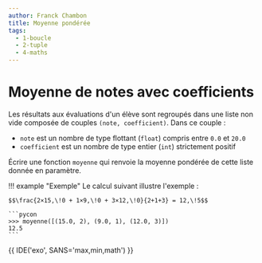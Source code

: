 ```yaml
---
author: Franck Chambon
title: Moyenne pondérée
tags:
  - 1-boucle
  - 2-tuple
  - 4-maths
---
```


# Moyenne de notes avec coefficients

Les résultats aux évaluations d'un élève sont regroupés dans une liste non vide composée de couples `(note, coefficient)`. Dans ce couple :

- `note` est un nombre de type flottant (`float`) compris entre `0.0` et `20.0`
- `coefficient` est un nombre de type entier (`int`) strictement positif


Écrire une fonction `moyenne` qui renvoie la moyenne pondérée de cette liste donnée en paramètre.

!!! example "Exemple"
    Le calcul suivant illustre l'exemple :

    $$\frac{2×15,\!0 + 1×9,\!0 + 3×12,\!0}{2+1+3} = 12,\!5$$

    ```pycon
    >>> moyenne([(15.0, 2), (9.0, 1), (12.0, 3)])
    12.5
    ```

{{ IDE('exo', SANS='max,min,math') }}
